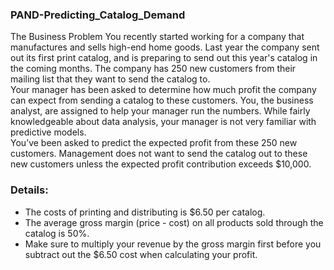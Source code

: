 ### PAND-Predicting_Catalog_Demand
The Business Problem You recently started working for a company that manufactures and sells high-end home goods. Last year the company sent out its first print catalog, and is preparing to send out this year's catalog in the coming months. The company has 250 new customers from their mailing list that they want to send the catalog to.  
Your manager has been asked to determine how much profit the company can expect from sending a catalog to these customers. You, the business analyst, are assigned to help your manager run the numbers. While fairly knowledgeable about data analysis, your manager is not very familiar with predictive models.  
You’ve been asked to predict the expected profit from these 250 new customers. Management does not want to send the catalog out to these new customers unless the expected profit contribution exceeds $10,000.  
### Details:
- The costs of printing and distributing is $6.50 per catalog. 
- The average gross margin (price - cost) on all products sold through the catalog is 50%. 
- Make sure to multiply your revenue by the gross margin first before you subtract out the $6.50 cost when calculating your profit.
